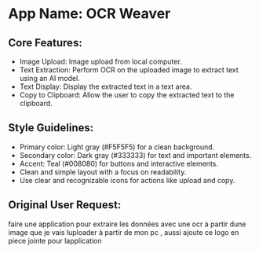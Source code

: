 # **App Name**: OCR Weaver

## Core Features:

- Image Upload: Image upload from local computer.
- Text Extraction: Perform OCR on the uploaded image to extract text using an AI model.
- Text Display: Display the extracted text in a text area.
- Copy to Clipboard: Allow the user to copy the extracted text to the clipboard.

## Style Guidelines:

- Primary color: Light gray (#F5F5F5) for a clean background.
- Secondary color: Dark gray (#333333) for text and important elements.
- Accent: Teal (#008080) for buttons and interactive elements.
- Clean and simple layout with a focus on readability.
- Use clear and recognizable icons for actions like upload and copy.

## Original User Request:
faire une application pour extraire les données avec une ocr à partir dune image  que je vais luploader à partir de mon pc , aussi ajoute ce logo en piece jointe pour lapplication
  